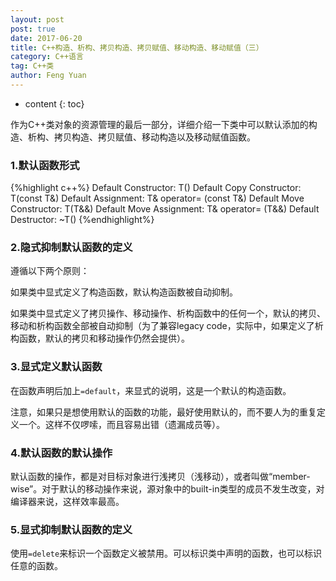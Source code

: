 ```yaml
---
layout: post
post: true
date: 2017-06-20
title: C++构造、析构、拷贝构造、拷贝赋值、移动构造、移动赋值（三）
category: C++语言
tag: C++类
author: Feng Yuan
---
```


* content
{: toc}



作为C++类对象的资源管理的最后一部分，详细介绍一下类中可以默认添加的构造、析构、拷贝构造、拷贝赋值、移动构造以及移动赋值函数。

### 1.默认函数形式

{%highlight c++%}
Default Constructor:        T()
Default Copy Constructor:   T(const T&)
Default Assignment:         T& operator= (const T&)
Default Move Constructor:   T(T&&)
Default Move Assignment:    T& operator= (T&&)
Default Destructor:         ~T()
{%endhighlight%}

### 2.隐式抑制默认函数的定义

遵循以下两个原则：

如果类中显式定义了构造函数，默认构造函数被自动抑制。

如果类中显式定义了拷贝操作、移动操作、析构函数中的任何一个，默认的拷贝、移动和析构函数全部被自动抑制（为了兼容legacy code，实际中，如果定义了析构函数，默认的拷贝和移动操作仍然会提供）。

### 3.显式定义默认函数

在函数声明后加上`=default`，来显式的说明，这是一个默认的构造函数。

注意，如果只是想使用默认的函数的功能，最好使用默认的，而不要人为的重复定义一个。这样不仅啰嗦，而且容易出错（遗漏成员等）。

### 4.默认函数的默认操作

默认函数的操作，都是对目标对象进行浅拷贝（浅移动），或者叫做“member-wise”。对于默认的移动操作来说，源对象中的built-in类型的成员不发生改变，对编译器来说，这样效率最高。

### 5.显式抑制默认函数的定义

使用`=delete`来标识一个函数定义被禁用。可以标识类中声明的函数，也可以标识任意的函数。
